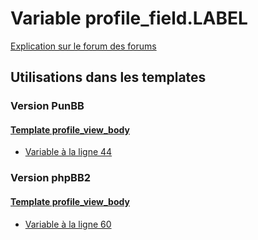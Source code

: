 # Variable profile_field.LABEL
[Explication sur le forum des forums](http://forum.forumactif.com/t294113-listing-des-variables#profile_field.LABEL)
## Utilisations dans les templates
### Version PunBB
#### [Template profile_view_body](punbb/profile_view_body.md)
* [Variable à la ligne 44](../punbb/profile_view_body.tpl#L44)
### Version phpBB2
#### [Template profile_view_body](subsilver/profile_view_body.md)
* [Variable à la ligne 60](../subsilver/profile_view_body.tpl#L60)